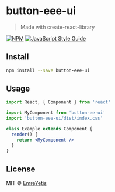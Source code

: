 # button-eee-ui

> Made with create-react-library

[![NPM](https://img.shields.io/npm/v/button-ee-ui.svg)](https://www.npmjs.com/package/button-ee-ui) [![JavaScript Style Guide](https://img.shields.io/badge/code_style-standard-brightgreen.svg)](https://standardjs.com)

## Install

```bash
npm install --save button-eee-ui
```

## Usage

```jsx
import React, { Component } from 'react'

import MyComponent from 'button-ee-ui'
import 'button-eee-ui/dist/index.css'

class Example extends Component {
  render() {
    return <MyComponent />
  }
}
```

## License

MIT © [EmreYetis](https://github.com/EmreYetis)
